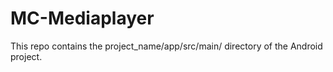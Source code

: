 # MC-Mediaplayer

This repo contains the project_name/app/src/main/ directory of the Android project.
